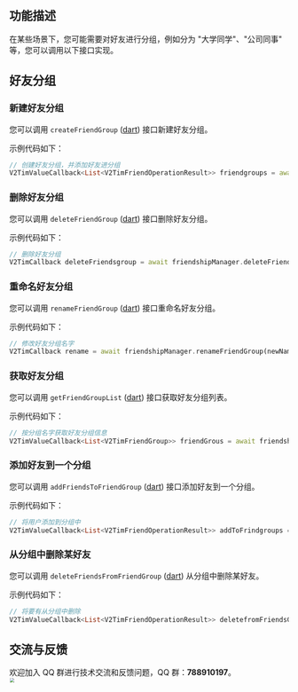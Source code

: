 ## 功能描述
在某些场景下，您可能需要对好友进行分组，例如分为 "大学同学"、"公司同事" 等，您可以调用以下接口实现。

## 好友分组

### 新建好友分组
您可以调用 `createFriendGroup` ([dart](https://pub.dev/documentation/tencent_im_sdk_plugin_platform_interface/latest/im_flutter_plugin_platform_interface/ImFlutterPlatform/createFriendGroup.html)) 接口新建好友分组。

示例代码如下：


```dart
// 创建好友分组，并添加好友进分组
V2TimValueCallback<List<V2TimFriendOperationResult>> friendgroups = await friendshipManager.createFriendGroup(groupName: "分组1",userIDList: ['user1']);
```


### 删除好友分组
您可以调用 `deleteFriendGroup` ([dart](https://pub.dev/documentation/tencent_im_sdk_plugin_platform_interface/latest/im_flutter_plugin_platform_interface/ImFlutterPlatform/deleteFriendGroup.html)) 接口删除好友分组。

示例代码如下：


```dart
// 删除好友分组
V2TimCallback deleteFriendsgroup = await friendshipManager.deleteFriendGroup(groupNameList: ['分组1']);
```


### 重命名好友分组
您可以调用 `renameFriendGroup` ([dart](https://pub.dev/documentation/tencent_im_sdk_plugin_platform_interface/latest/method_channel_im_flutter/MethodChannelIm/renameFriendGroup.html)) 接口重命名好友分组。

示例代码如下：


```dart
// 修改好友分组名字
V2TimCallback rename = await friendshipManager.renameFriendGroup(newName: "新分组1",oldName: '分组1');
```


### 获取好友分组
您可以调用 `getFriendGroupList` ([dart](https://pub.dev/documentation/tencent_im_sdk_plugin_platform_interface/latest/im_flutter_plugin_platform_interface/ImFlutterPlatform/getFriendGroups.html)) 接口获取好友分组列表。

示例代码如下：


```dart
// 按分组名字获取好友分组信息
V2TimValueCallback<List<V2TimFriendGroup>> friendGrous = await friendshipManager.getFriendGroups(groupNameList: ['分组1']);
```


### 添加好友到一个分组
您可以调用 `addFriendsToFriendGroup` ([dart](https://pub.dev/documentation/tencent_im_sdk_plugin_platform_interface/latest/im_flutter_plugin_platform_interface/ImFlutterPlatform/addFriendsToFriendGroup.html)) 接口添加好友到一个分组。

示例代码如下：


```dart
// 将用户添加到分组中
V2TimValueCallback<List<V2TimFriendOperationResult>> addToFrindgroups = await friendshipManager.addFriendsToFriendGroup(groupName: "分组1",userIDList: ['user1']);
```


### 从分组中删除某好友
您可以调用 `deleteFriendsFromFriendGroup` ([dart](https://pub.dev/documentation/tencent_im_sdk_plugin_platform_interface/latest/im_flutter_plugin_platform_interface/ImFlutterPlatform/deleteFriendsFromFriendGroup.html)) 从分组中删除某好友。

示例代码如下：


```dart
// 将要有从分组中删除
V2TimValueCallback<List<V2TimFriendOperationResult>> deletefromFriendsGrousps = await friendshipManager.deleteFriendsFromFriendGroup(groupName: "分组1", userIDList: ['user1']);
```


## 交流与反馈

欢迎加入 QQ 群进行技术交流和反馈问题，QQ 群：**788910197**。
<img style="width: 200px; max-width: inherit; zoom: 50%;" src="https://qcloudimg.tencent-cloud.cn/raw/f351a1640d265047db85ffab1cd086a7.png" />

